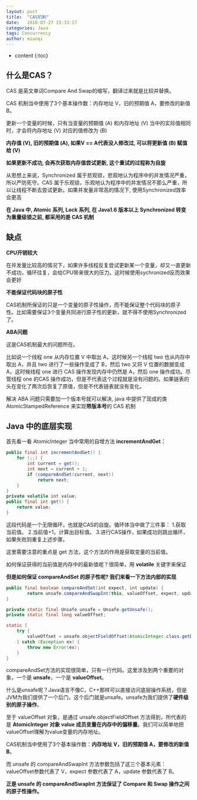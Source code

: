 ```yaml
---
layout: post
title:  "CAS机制"
date:   2018-07-27 15:33:17
categories: Java
tags: Concurrency
author: miaoqi
---
```


* content
{:toc}

## 什么是CAS？

CAS 是英文单词Compare And Swap的缩写，翻译过来就是比较并替换。

CAS 机制当中使用了3个基本操作数：内存地址 V，旧的预期值 A，要修改的新值 B。

更新一个变量的时候，只有当变量的预期值 (A) 和内存地址 (V) 当中的实际值相同时，才会将内存地址 (V) 对应的值修改为 (B)

**内存值 (V), 旧的预期值 (A), 如果V == A代表没人修改过, 可以将更新值 (B) 赋值给 (V)**

**如果更新不成功, 会再次获取内存值尝试更新, 这个重试的过程称为自旋**

从思想上来说，Synchronized 属于悲观锁，悲观地认为程序中的并发情况严重，所以严防死守。CAS 属于乐观锁，乐观地认为程序中的并发情况不那么严重，所以让线程不断去尝试更新。如果并发量非常高的情况下, 使用Synchronized效率会更高

**在 Java 中, Atomic 系列, Lock 系列, 在 Java1.6 版本以上 Synchronized 转变为重量级锁之前, 都采用的是 CAS 机制**

## 缺点

**CPU开销较大**

在并发量比较高的情况下，如果许多线程反复尝试更新某一个变量，却又一直更新不成功，循环往复，会给CPU带来很大的压力。这时候使用sychronized反而效果会更好

**不能保证代码块的原子性**

CAS机制所保证的只是一个变量的原子性操作，而不能保证整个代码块的原子性。比如需要保证3个变量共同进行原子性的更新，就不得不使用Synchronized了。

**ABA问题**

这是CAS机制最大的问题所在。

比如说一个线程 one 从内存位置 V 中取出 A，这时候另一个线程 two 也从内存中取出 A，并且 two 进行了一些操作变成了 B，然后 two 又将 V 位置的数据变成 A，这时候线程 one 进行 CAS 操作发现内存中仍然是 A，然后 one 操作成功。尽管线程 one 的CAS 操作成功，但是不代表这个过程就是没有问题的。如果链表的头在变化了两次后恢复了原值，但是不代表链表就没有变化。

解决 ABA 问题只需要加一个版本号就可以解决, java 中提供了现成的类 AtomicStampedReference 来实现**带版本号**的 CAS 机制

## Java 中的底层实现

首先看一看 AtomicInteger 当中常用的自增方法 **incrementAndGet：**

```java
public final int incrementAndGet() {
    for (;;) {
        int current = get();
        int next = current + 1;
        if (compareAndSet(current, next))
            return next;
    }
}
private volatile int value;
public final int get() {
    return value;
}
```

这段代码是一个无限循环，也就是CAS的自旋。循环体当中做了三件事：
1.获取当前值。
2.当前值+1，计算出目标值。
3.进行CAS操作，如果成功则跳出循环，如果失败则重复上述步骤。

这里需要注意的重点是 get 方法，这个方法的作用是获取变量的当前值。

如何保证获得的当前值是内存中的最新值呢？很简单，用 **volatile** 关键字来保证

**但是如何保证 compareAndSet 的原子性呢? 我们来看一下方法内部的实现**

```java
public final boolean compareAndSet(int expect, int update) {
		return unsafe.compareAndSwapInt(this, valueOffset, expect, update);
}

private static final Unsafe unsafe = Unsafe.getUnsafe();
private static final long valueOffset;

static {
    try {
        valueOffset = unsafe.objectFieldOffset(AtomicInteger.class.getDeclaredField("value"));
    } catch (Exception ex) { 
      	throw new Error(ex); 
    }
}
```

compareAndSet方法的实现很简单，只有一行代码。这里涉及到两个重要的对象，一个是 **unsafe**，一个是 **valueOffset**。

什么是unsafe呢？Java语言不像C，C++那样可以直接访问底层操作系统，但是JVM为我们提供了一个后门，这个后门就是unsafe。unsafe为我们提供了**硬件级别的原子操作**。

至于 valueOffset 对象，是通过 unsafe.objectFieldOffset 方法得到，所代表的是 **AtomicInteger 对象 value 成员变量在内存中的偏移量**。我们可以简单地把valueOffset理解为value变量的内存地址。

CAS机制当中使用了3个基本操作数：**内存地址 V，旧的预期值 A，要修改的新值 B**。

而 unsafe 的 compareAndSwapInt 方法参数包括了这三个基本元素：valueOffset参数代表了 V，expect 参数代表了 A，update 参数代表了 B。

**正是 unsafe 的 compareAndSwapInt 方法保证了 Compare 和 Swap 操作之间的原子性操作。**




